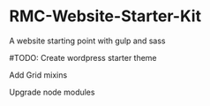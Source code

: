 # RMC-Website-Starter-Kit
A website starting point with gulp and sass

#TODO: 
Create wordpress starter theme

Add Grid mixins

Upgrade node modules
